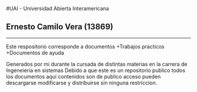 #UAI - Universidad Abierta Interamericana

## Ernesto Camilo Vera (13869)

---

Este respositorio corresponde a documentos
+Trabajos practicos
+Documentos de ayuda

Generados por mi durante la cursada de distintas materias en la carrera de Ingeneieria en sistemas
Debido a que este es un repositorio publico todos los documentos aqui contenidos son de publico acceso pueden descargarse modificarse y distribuirse sin ninguna restriccion.
